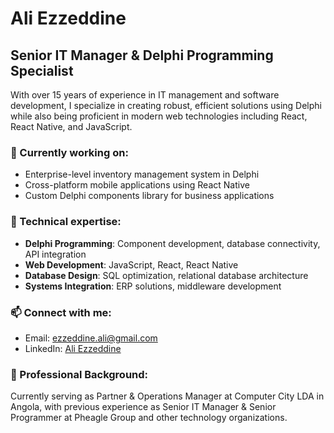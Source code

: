 # Ali Ezzeddine
## Senior IT Manager & Delphi Programming Specialist

With over 15 years of experience in IT management and software development, I specialize in creating robust, efficient solutions using Delphi while also being proficient in modern web technologies including React, React Native, and JavaScript.

### 🔭 Currently working on:
- Enterprise-level inventory management system in Delphi
- Cross-platform mobile applications using React Native
- Custom Delphi components library for business applications

### 🌱 Technical expertise:
- **Delphi Programming**: Component development, database connectivity, API integration
- **Web Development**: JavaScript, React, React Native
- **Database Design**: SQL optimization, relational database architecture
- **Systems Integration**: ERP solutions, middleware development

### 📫 Connect with me:
- Email: ezzeddine.ali@gmail.com
- LinkedIn: [Ali Ezzeddine](https://www.linkedin.com/in/aliezzeddine)

### 💼 Professional Background:
Currently serving as Partner & Operations Manager at Computer City LDA in Angola, with previous experience as Senior IT Manager & Senior Programmer at Pheagle Group and other technology organizations.
